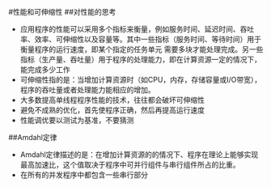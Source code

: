 #性能和可伸缩性
##对性能的思考
- 应用程序的性能可以采用多个指标来衡量，例如服务时间、延迟时间、吞吐率、效率、可伸缩性以及容量等。其中一些指标（服务时间、等待时间）用于衡量程序的运行速度，即某个指定的任务单元
需要多块才能处理完成。另一些指标（生产量、吞吐量）用于程序的处理能力，即在计算资源一定的情况下，能完成多少工作
- 可伸缩性指的是：当增加计算资源时（如CPU，内存，存储容量或I/O带宽），程序的吞吐量或者处理能力能相应的增加。
- 大多数提高单线程程序性能的技术，往往都会破坏可伸缩性
- 避免不成熟的优化，首先使程序正确，然后再提高运行速度
- 性能调优要以测试为基准，不要猜测

##Amdahl定律
- Amdahl定律描述的是：在增加计算资源的的情况下、程序在理论上能够实现最高加速比，这个值取决于程序中可并行组件与串行组件所占的比重。
- 在所有的并发程序中都包含一些串行部分
